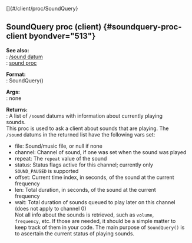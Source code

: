 []{#/client/proc/SoundQuery}    
## SoundQuery proc (client) {#soundquery-proc-client byondver="513"}    
**See also:**    
:   [/sound datum](ref/sound)    
:   [sound proc](ref/proc/sound)    
<!-- -->    
**Format:**    
:   SoundQuery()    
<!-- -->    
**Args:**    
:   none    
<!-- -->    
**Returns:**    
:   A list of `/sound` datums with information about currently playing    
    sounds.    
This proc is used to ask a client about sounds that are playing. The    
`/sound` datums in the returned list have the following vars set:    
-   file: Sound/music file, or null if none    
-   channel: Channel of sound, if one was set when the sound was played    
-   repeat: The `repeat` value of the sound    
-   status: Status flags active for this channel; currently only    
    `SOUND_PAUSED` is supported    
-   offset: Current time index, in seconds, of the sound at the current    
    frequency    
-   len: Total duration, in seconds, of the sound at the current    
    frequency    
-   wait: Total duration of sounds queued to play later on this channel    
    (does not apply to channel 0)    
Not all info about the sounds is retrieved, such as `volume`,    
`frequency`, etc. If those are needed, it should be a simple matter to    
keep track of them in your code. The main purpose of `SoundQuery()` is    
to ascertain the current status of playing sounds.  